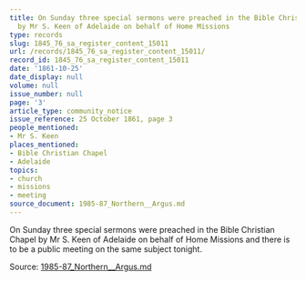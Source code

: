 ```yaml
---
title: On Sunday three special sermons were preached in the Bible Christian Chapel
  by Mr S. Keen of Adelaide on behalf of Home Missions
type: records
slug: 1845_76_sa_register_content_15011
url: /records/1845_76_sa_register_content_15011/
record_id: 1845_76_sa_register_content_15011
date: '1861-10-25'
date_display: null
volume: null
issue_number: null
page: '3'
article_type: community_notice
issue_reference: 25 October 1861, page 3
people_mentioned:
- Mr S. Keen
places_mentioned:
- Bible Christian Chapel
- Adelaide
topics:
- church
- missions
- meeting
source_document: 1985-87_Northern__Argus.md
---
```


On Sunday three special sermons were preached in the Bible Christian Chapel by Mr S. Keen of Adelaide on behalf of Home Missions and there is to be a public meeting on the same subject tonight.

Source: [1985-87_Northern__Argus.md](/downloads/markdown/1985-87_Northern__Argus.md)
